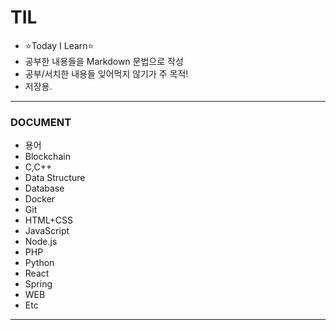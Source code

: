 # TIL
- ⭐Today I Learn⭐
- 공부한 내용들을 Markdown 문법으로 작성
- 공부/서치한 내용들 잊어먹지 않기가 주 목적!
- 저장용.

---

### DOCUMENT
- 용어  
- Blockchain
- C,C++  
- Data Structure  
- Database  
- Docker  
- Git  
- HTML+CSS  
- JavaScript  
- Node.js  
- PHP  
- Python  
- React  
- Spring  
- WEB  
- Etc  

---
